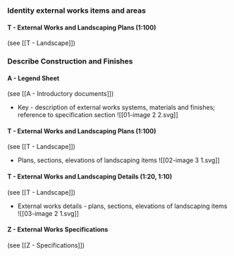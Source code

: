 ### Identity external works items and areas

#### T - External Works and Landscaping Plans (1:100)
(see [[T - Landscape]])

### Describe Construction and Finishes

#### A - Legend Sheet
(see [[A - Introductory documents]])
- Key - description of external works systems, materials and finishes; reference to specification section
![[01-image 2 2.svg]]

#### T - External Works and Landscaping Plans (1:100)
(see [[T - Landscape]])
- Plans, sections, elevations of landscaping items
![[02-image 3 1.svg]]

#### T - External Works and Landscaping Details (1:20, 1:10)
(see [[T - Landscape]])
- External works details - plans, sections, elevations of landscaping items
![[03-image 2 1.svg]]

#### Z - External Works Specifications
(see [[Z - Specifications]])
